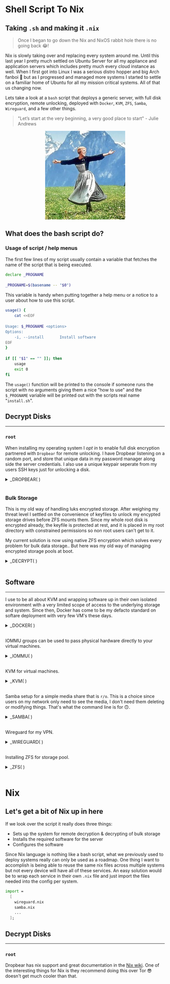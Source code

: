 # Shell Script To Nix
## Taking `.sh` and making it `.nix`

> Once I began to go down the Nix and NixOS rabbit hole there is no going back 😂!

Nix is slowly taking over and replacing every system around me. Until this last year I pretty much settled on Ubuntu Server for all my appliance and application servers which includes pretty much every cloud instance as well. When I first got into Linux I was a serious distro hopper and big Arch fanboi 🫠 but as I progressed and managed more systems I started to settle on a familiar home of Ubuntu for all my mission critical systems. All of that us changing now.

Lets take a look at a `bash` script that deploys a generic server, with full disk encryption, remote unlocking, deployed with `Docker`, `KVM`, `ZFS`, `Samba`, `Wireguard`, and a few other things.

> "Let’s start at the very beginning, a very good place to start" - Julie Andrews

<p align="center">
<!-- 🤢 bit of a klugey directory traversal.. These never looked good to me -->
  <img src="../../../assets/images/julie-andrews.jpeg">
</p>

## What does the bash script do?

### Usage of script / help menus
The first few lines of my script usually contain a variable that fetches the name of the script that is being executed. 

``` bash
declare _PROGNAME

_PROGNAME=$(basename -- "$0")
```
This variable is handy when putting together a help menu or a notice to a user about how to use this script.

```bash
usage() {
	cat <<EOF

Usage: $_PROGNAME <options>
Options:
    -i, --install		Install software
EOF
}

if [[ "$1" == "" ]]; then
	usage
	exit 0
fi
```

The `usage()` function will be printed to the console if someone runs the script with no arguments giving them a nice "how to use" and the `$_PROGNAME` variable will be printed out with the scripts real name "`install.sh`".

## Decrypt Disks
---
### `root`
When installing my operating system I *opt in* to enable full disk encryption partnered with `Dropbear` for remote unlocking. I have Dropbear listening on a random port, and store that unique data in my password manager along side the server credentials. I also use a unique keypair seperate from my users SSH keys just for unlocking a disk.

<details>
  <summary>_DROPBEAR( )</summary>

```bash
_DROPBEAR() {
	echo -e "Installing Dropbear..."
	sudo apt -y install dropbear
	sudo systemctl disable dropbear
	sudo bash -c 'cat > /etc/dropbear-initramfs/authorized_keys' <<EOF
ssh-rsa Public Key Goes Here
EOF

	echo -e "Do you want to set a static IP for Dropbear?"
	while true; do
		read -p "Select (y/n)?" choice
		case "$choice" in
		y|Y ) sudo bash -c 'cat >> /etc/initramfs-tools/initramfs.conf' <<EOF
IP=YOUR-IP-HERE::YOUR-DEFAULT-ROUTE-HERE:255.255.255.0::YOUR-INTERFACE-HERE:off
EOF
		break ;;
		n|N ) echo -e "Your DHCP server will give Dropbear a unique address \n" ; break ;;
		  * ) echo -e "invalid \n" ;;
		esac
	done

	wget https://gist.githubusercontent.com/gusennan/712d6e81f5cf9489bd9f/raw/fda73649d904ee0437fe3842227ad8ac8ca487d1/crypt_unlock.sh
	sudo mv crypt_unlock.sh /etc/initramfs-tools/hooks/
	sudo chmod +x /etc/initramfs-tools/hooks/crypt_unlock.sh

	sudo bash -c 'cat >> /etc/dropbear-initramfs/config' <<EOF
DROPBEAR_OPTIONS="-p YOUR-PORT-HERE"
EOF

	echo -e "\n Updating initramfs...\n"
	
	sudo update-initramfs -u
}
```
</details>

<br>

### Bulk Storage
This is my old way of handling luks encrypted storage. After weighing my threat level I settled on the convenience of keyfiles to unlock my encypted storage drives before ZFS mounts them. Since my whole root disk is encrypted already, the keyfile is protected at rest, and it is placed in my root directory with constrained permissions so non root users can't get to it.

My current solution is now using native ZFS encryption which solves every problem for bulk data storage.. But here was my old way of managing encrypted storage pools at boot.

<details>
  <summary>_DECRYPT( )</summary>

```bash
_DECRYPT() {
	# Setup disk decryption
	if [ -d /root/.key ]; then
		sudo dd if=/dev/urandom of=/root/.key/nasmaster bs=512 count=8
	else
		sudo mkdir /root/.key
		sudo dd if=/dev/urandom of=/root/.key/nasmaster bs=512 count=8
	fi
	echo -e "\nYou must manually enter your hdd encryption keys"
	read -n1 -r -p "Press enter to continue..."
	echo -e "Enter your passphrase for nas_4tb_00"
	sudo cryptsetup -v luksAddKey /dev/disk/by-id/$_DISK1 /root/.key/nasmaster
	echo -e "\nEnter your passphrase for nas_4tb_01"
	sudo cryptsetup -v luksAddKey /dev/disk/by-id/$_DISK2 /root/.key/nasmaster
	# Add to crypttab
	sudo bash -c 'cat >> /etc/crypttab' <<EOF
nas_4tb_00 UUID=$_UUID1 /root/.key/nasmaster luks
nas_4tb_01 UUID=$_UUID2 /root/.key/nasmaster luks
EOF
	# keyfile permissions
	sudo chmod 0400 /root/.key/nasmaster
	# Mount encrypted drives
	sudo cryptsetup luksOpen /dev/disk/by-id/$_DISK1 nas_4tb_00 --key-file=/root/.key/nasmaster
	sudo cryptsetup luksOpen /dev/disk/by-id/$_DISK2 nas_4tb_01 --key-file=/root/.key/nasmaster
}
```
</details>

<br>

## Software
---
I use to be all about KVM and wrapping software up in their own isolated environment with a very limited scope of access to the underlying storage and system. Since then, Docker has come to be my defacto standard on softare deployment with very few VM's these days.

<details>
  <summary>_DOCKER( )</summary>

```bash
_DOCKER() {
	echo -e "Installing Docker Community Edition..."
	sudo apt -y install apt-transport-https ca-certificates curl software-properties-common
	curl -fsSL https://download.docker.com/linux/ubuntu/gpg | sudo apt-key add -
	sudo add-apt-repository "deb [arch=amd64] https://download.docker.com/linux/ubuntu focal stable"
	sudo apt update
	sudo apt -y install docker-ce docker-compose
	sudo usermod -aG docker $USER
}
```
</details>

<br>

IOMMU groups can be used to pass physical hardware directly to your virtual machines.

<details>
  <summary>_IOMMU( )</summary>

```bash
_IOMMU() {
	# Always run last, reboot required
	echo -e "\nEnabling iommu groups and isolating your GPU... \n"
	# "amd_iommu=on iommu=pt kvm_amd.npt=1 kvm_amd.avic=1"
	#sudo perl -i -pe 's/(GRUB_CMDLINE_LINUX_DEFAULT=.*)"/\1 amd_iommu=on iommu=pt"/' /etc/default/grub
    sudo perl -i -pe 's/(GRUB_CMDLINE_LINUX_DEFAULT=.*)"/$1amd_iommu=on iommu=pt vfio-pci.ids=1002:67df,1002:aaf0"/' /etc/default/grub
    
		echo -e "Does the format of your grub file look correct? \n"
		grep GRUB_CMDLINE_LINUX_DEFAULT /etc/default/grub
	while true; do
		read -p "Select (y/n)?" choice
		case "$choice" in
		y|Y ) echo -e "Your system will reboot now..." ; break ;;
		n|N ) echo -e "Please manually edit your /etc/default/grub file before rebooting your system. \n"; exit 1 ;;
		  * ) echo -e "invalid \n" ;;
		esac
	done

	echo -e "\nYou can now reboot your server. \n"
}
```
</details>

<br>

KVM for virtual machines.

<details>
  <summary>_KVM( )</summary>

```bash
_KVM() {
	sudo apt -y install qemu-kvm qemu-utils ovmf libvirt-daemon-system libvirt-clients bridge-utils virt-manager
	sudo usermod -aG kvm "${USER}"
	sudo usermod -aG libvirt "${USER}"

	echo -e "\nDo you want to install a minimal desktop for x2go sessions? \n"
		while true; do
		read -p "Select (y/n)?" choice
		case "$choice" in
		y|Y ) sudo apt -y install --no-install-recommends xorg 
		sudo apt -y install openbox lxpolkit 
		sudo apt -y install --no-install-recommends x2goserver x2goserver-xsession
		bash -c cat > '$HOME/.xinitrc' <<EOF
#!/bin/bash
exec openbox-session
EOF
		if [ ! -d ~/.config ]; then
		mkdir ~/.config
		fi

		cp -R /etc/xdg/openbox ~/.config/
		bash -c cat > '$HOME/.config/autostart.sh' <<EOF
lxpolkit &
EOF
		chmod +x ~/.config/autostart.sh	; break ;;
		n|N ) echo -e "No desktop session has been installed. \n"; break ;;
		  * ) echo -e "invalid \n" ;;
		esac
	done
		# If using VS code on the remote host uncomment this:
		#sudo bash -c cat >> '/etc/x2go/x2goagent.options' <<EOF
#X2GO_NXAGENT_DEFAULT_OPTIONS+=" -extension BIG-REQUESTS"
#EOF
}
```
</details>

<br>

Samba setup for a simple media share that is `r/o`. This is a choice since users on my network only need to see the media, I don't need them deleting or modifying things. That's what the command line is for 🙃.

<details>
  <summary>_SAMBA( )</summary>

```bash
_SAMBA() {
	read -p "IP address range: " -e -i 10.0.0.0/24 _IPADDR
	sudo apt -y install samba
	sudo ufw allow from "$_IPADDR" to any port 445
	sudo ufw reload

	sudo groupadd multimedia
	echo -e "Let's setup Samba now. \n"
	read -n1 -r -p "Press enter to continue..."
	echo -e "\nSetup nologin user for smb share"
	read -p "User: " -e -i mediauser _SMBUSER
	sudo useradd -s /sbin/nologin "$_SMBUSER"
	sudo usermod -aG multimedia "$_SMBUSER"
	sudo usermod -aG multimedia "$(whoami)"
	echo -e "\nSetup Samba credentials for $_SMBUSER \n"
	sudo smbpasswd -a "$_SMBUSER"

	if [ -d $_MEDIA_DIR ]; then
        sudo chown -R shoci:multimedia $_MEDIA_DIR
	else
        echo -e "Video directory not present."
        echo -e "Check that ZFS is mounted correctly."
	fi

	sudo bash -c cat > '/etc/samba/smb.conf' <<EOF
[global]
   workgroup = WORKGROUP
   server string = Samba Server
   server role = standalone server
   panic action = /usr/share/samba/panic-action %d

   log level = 1
   log file = /var/log/samba/log.%m
   max log size = 1000
   logging = file
   
   interfaces = lo eno1
   bind interfaces only = yes
   hosts allow = 127. 10.0.0.
   hosts deny = 0.0.0.0/0
  
   disable netbios = yes
   smb ports = 445 
   min protocol = SMB2
   security = user
   obey pam restrictions = yes
   unix password sync = yes
   passwd program = /usr/bin/passwd %u
   passwd chat = *Enter\snew\s*\spassword:* %n\n *Retype\snew\s*\spassword:* %n\n *password\supdated\ssuccessfully* .
   pam password change = yes
   map to guest = bad user
   usershare allow guests = no

   load printers = no

   socket options = TCP_NODELAY IPTOS_LOWDELAY SO_RCVBUF=65536 SO_SNDBUF=65536
   read raw = yes
   write raw = yes
   max xmit = 65535
   dead time = 15
   getwd cache = yes
   strict allocate = no
   server signing = no
   strict locking = no
   oplocks = yes
   min receivefile size = 16384
   use sendfile = no
   server multi channel support = yes
   aio read size = 16384
   aio write size = 16384

[video-share]
   comment = Read Only Video Share
   path = /mnt/media/video
   valid users = @multimedia
   guest ok = no
   writable = yes
   browsable = yes
   read only = yes
EOF

	sudo systemctl restart smbd
	systemctl is-active --quiet smbd && echo -e "\nSamba service is running."
}
```
</details>

<br>

Wireguard for my VPN.

<details>
  <summary>_WIREGUARD( )</summary>

```bash
_WIREGUARD() {
	# Enable packet forwarding
	sudo bash -c 'cat > /etc/sysctl.d/99-wireguard.conf' <<EOF
net.ipv4.ip_forward=1
net.ipv6.conf.all.forwarding=1
EOF

	sudo sysctl -p /etc/sysctl.d/99-wireguard.conf
	sudo apt -y install wireguard

  echo -e "\nWireguard is now installed, you may import your config file.\n"
}
```
</details>

<br>

Installing ZFS for storage pool.

<details>
  <summary>_ZFS( )</summary>

```bash
_ZFS() {
	# Install ZFS and import all pools
	sudo apt -y install zfsutils-linux
	sudo zpool import -a -f

	if zpool list >/dev/null; then
		echo -e "\n   Your zpool has imported correctly\n"
	else
		echo -e "\n   Your zpool did not import correctly.\n"
		echo -e "   Check your ZFS logs."
	fi
}
```
</details>

<br>

# Nix
## Let's get a bit of Nix up in here

If we look over the script it really does three things:
- Sets up the system for remote decryption & decrypting of bulk storage
- Installs the required software for the server
- Configures the software

Since Nix language is nothing like a bash script, what we previously used to deploy systems really can only be used as a roadmap. One thing I want to accomplish is being able to reuse the same nix files across multiple systems but not every device will have all of these services. An easy solution would be to wrap each service in their own `.nix` file and just import the files needed into the config per system.

```nix
import = 
  [
    wireguard.nix
    samba.nix
    ...
  ];
```

## Decrypt Disks
---
### `root`

Dropbear has nix support and great documentation in the [Nix wiki](https://nixos.wiki/wiki/Remote_LUKS_Unlocking). One of the interesting things for Nix is they recommend doing this over Tor 😎 doesn't get much cooler than that.

